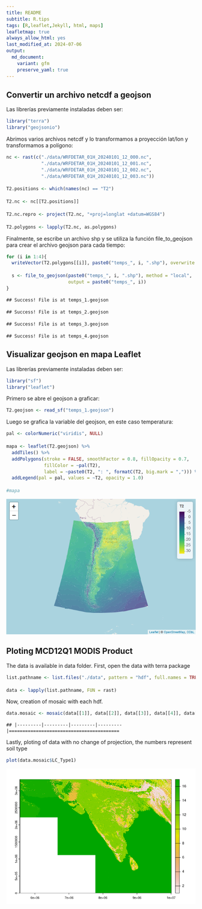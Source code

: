 ```yaml
---
title: README
subtitle: R.tips
tags: [R,leaflet,Jekyll, html, maps]
leafletmap: true
always_allow_html: yes
last_modified_at: 2024-07-06
output: 
  md_document:
    variant: gfm
    preserve_yaml: true
---
```


## Convertir un archivo netcdf a geojson

Las librerías previamente instaladas deben ser:

``` r
library("terra")
library("geojsonio")
```

Abrimos varios archivos netcdf y lo transformamos a proyección lat/lon y
transformamos a polígono:

``` r
nc <- rast(c("./data/WRFDETAR_01H_20240101_12_000.nc",
             "./data/WRFDETAR_01H_20240101_12_001.nc",
             "./data/WRFDETAR_01H_20240101_12_002.nc",
             "./data/WRFDETAR_01H_20240101_12_003.nc"))

T2.positions <- which(names(nc) == "T2")

T2.nc <- nc[[T2.positions]]

T2.nc.repro <- project(T2.nc, "+proj=longlat +datum=WGS84")

T2.polygons <- lapply(T2.nc, as.polygons)
```

Finalmente, se escribe un archivo shp y se utiliza la función
file_to_geojson para crear el archivo geojson para cada tiempo:

``` r
for (i in 1:4){
  writeVector(T2.polygons[[i]], paste0("temps_", i, ".shp"), overwrite = TRUE)

  s <- file_to_geojson(paste0("temps_", i, ".shp"), method = "local",
                       output = paste0("temps_", i))
}
```

    ## Success! File is at temps_1.geojson

    ## Success! File is at temps_2.geojson

    ## Success! File is at temps_3.geojson

    ## Success! File is at temps_4.geojson

## Visualizar geojson en mapa Leaflet

Las librerías previamente instaladas deben ser:

``` r
library("sf")
library("leaflet")
```

Primero se abre el geojson a graficar:

``` r
T2.geojson <- read_sf("temps_1.geojson") 
```

Luego se grafica la variable del geojson, en este caso temperatura:

``` r
pal <- colorNumeric("viridis", NULL)

mapa <- leaflet(T2.geojson) %>%
  addTiles() %>%
  addPolygons(stroke = FALSE, smoothFactor = 0.8, fillOpacity = 0.7,
              fillColor = ~pal(T2),
              label = ~paste0(T2, ": ", formatC(T2, big.mark = ","))) %>%
  addLegend(pal = pal, values = ~T2, opacity = 1.0)

#mapa
```
![](README_files/figure-gfm/unnamed-chunk-6-1.png)<!-- -->

## Ploting MCD12Q1 MODIS Product

The data is available in data folder. First, open the data with terra
package

``` r
list.pathname <- list.files("./data", pattern = "hdf", full.names = TRUE)

data <- lapply(list.pathname, FUN = rast)
```

Now, creation of mosaic with each hdf.

``` r
data.mosaic <- mosaic(data[[1]], data[[2]], data[[3]], data[[4]], data[[5]], data[[6]], data[[7]], data[[8]], data[[9]])
```

    ## |---------|---------|---------|---------|=========================================                                          

Lastly, ploting of data with no change of projection, the numbers
represent soil type

``` r
plot(data.mosaic$LC_Type1)
```

![](README_files/figure-gfm/unnamed-chunk-9-1.png)<!-- -->
